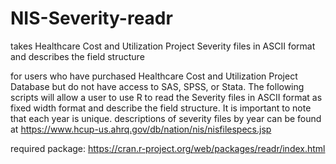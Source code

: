 # NIS-Severity-readr
takes Healthcare Cost and Utilization Project Severity files in ASCII format and describes the field structure

for users who have purchased Healthcare Cost and Utilization Project Database but do not have access to SAS, SPSS, or Stata. The following scripts will allow a user to use R to read the Severity files in ASCII format as fixed width format and describe the field structure. It is important to note that each year is unique. descriptions of severity files by year can be found at https://www.hcup-us.ahrq.gov/db/nation/nis/nisfilespecs.jsp

required package: https://cran.r-project.org/web/packages/readr/index.html
